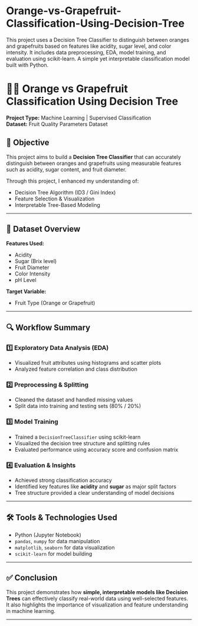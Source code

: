 # Orange-vs-Grapefruit-Classification-Using-Decision-Tree
This project uses a Decision Tree Classifier to distinguish between oranges and grapefruits based on features like acidity, sugar level, and color intensity. It includes data preprocessing, EDA, model training, and evaluation using scikit-learn. A simple yet interpretable classification model built with Python.

# 🍊🍇 Orange vs Grapefruit Classification Using Decision Tree

**Project Type:** Machine Learning | Supervised Classification  
**Dataset:** Fruit Quality Parameters Dataset

## 🎯 Objective

This project aims to build a **Decision Tree Classifier** that can accurately distinguish between oranges and grapefruits using measurable features such as acidity, sugar content, and fruit diameter.

Through this project, I enhanced my understanding of:

- Decision Tree Algorithm (ID3 / Gini Index)
- Feature Selection & Visualization
- Interpretable Tree-Based Modeling

---

## 📂 Dataset Overview

**Features Used:**
- Acidity  
- Sugar (Brix level)  
- Fruit Diameter  
- Color Intensity  
- pH Level  

**Target Variable:**  
- Fruit Type (Orange or Grapefruit)

---

## 🔍 Workflow Summary

### 1️⃣ Exploratory Data Analysis (EDA)
- Visualized fruit attributes using histograms and scatter plots
- Analyzed feature correlation and class distribution

### 2️⃣ Preprocessing & Splitting
- Cleaned the dataset and handled missing values
- Split data into training and testing sets (80% / 20%)

### 3️⃣ Model Training
- Trained a `DecisionTreeClassifier` using scikit-learn
- Visualized the decision tree structure and splitting rules
- Evaluated performance using accuracy score and confusion matrix

### 4️⃣ Evaluation & Insights
- Achieved strong classification accuracy
- Identified key features like **acidity** and **sugar** as major split factors
- Tree structure provided a clear understanding of model decisions

---

## 🛠 Tools & Technologies Used

- Python (Jupyter Notebook)
- `pandas`, `numpy` for data manipulation
- `matplotlib`, `seaborn` for data visualization
- `scikit-learn` for model building

---

## ✅ Conclusion

This project demonstrates how **simple, interpretable models like Decision Trees** can effectively classify real-world data using well-selected features. It also highlights the importance of visualization and feature understanding in machine learning.

---


